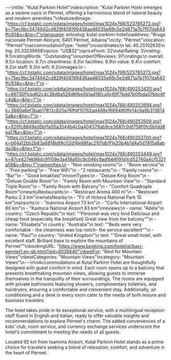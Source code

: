---\ntitle: "Kutal Parkinn Hotel"\ndescription: "Kutal Parkinn Hotel emerges as a serene oasis in Përmet, offering a harmonious blend of natural beauty and modern amenities."\nfeaturedImage: "https://cf.bstatic.com/xdata/images/hotel/max1024x768/523785273.jpg?k=75ec9bc3474942cd829f408199438aa46035e69c5e2d871a7b7f07da643ffc93&o=&hp=1"\nlanguage: en\nslug: kutal-parkinn-hotel\naddress: "Rruga nacionale Permet-Kelcyre, 6401 Përmet, Albania"\ncity: "Përmet"\nlocation: "Përmet"\naccommodationType: "hotel"\ncoordinates:\n  lat: 40.25102635\n  lng: 20.33239658\nprice: "US$32"\npriceFrom: 32\nstarRating: 3\nrating: 9.1\nratingWords: "Outstanding"\nnumberOfReviews: 97\nratings:\n  overall: 9.1\n  location: 8.7\n  cleanliness: 9.3\n  facilities: 8.9\n  value: 9.4\n  comfort: 9.2\n  staff: 9.3\n  wifi: 9.2\nimages:\n  - "https://cf.bstatic.com/xdata/images/hotel/max1024x768/523785273.jpg?k=75ec9bc3474942cd829f408199438aa46035e69c5e2d871a7b7f07da643ffc93&o=&hp=1"\n  - "https://cf.bstatic.com/xdata/images/hotel/max1024x768/490253420.jpg?k=89730f1cbd62c4c38d6a526d6fbe5b1ad16fca9c69f7bdd7b0fbda07bbc6fc4d&o=&hp=1"\n  - "https://cf.bstatic.com/xdata/images/hotel/max1024x768/490253694.jpg?k=3880a6ef3bab17812c820a76ffdf10762ad468e1669490ffe14c9a9b3136145a&o=&hp=1"\n  - "https://cf.bstatic.com/xdata/images/hotel/max1024x768/490253509.jpg?k=920fc8849ed5bf1a55a3544b4c0a404379ab9ce3687c0df758f0fc0b1dd8ea17&o=&hp=1"\n  - "https://cf.bstatic.com/xdata/images/hotel/max1024x768/490253700.jpg?k=b64a12bb2b83a6818b88c02d16e68fac2101db1f1e20b4b1d4a5d7815a8abda3&o=&hp=1"\n  - "https://cf.bstatic.com/xdata/images/hotel/max1024x768/490253448.jpg?k=87ce427eb96dc91109e3a418a65c9c046c9ad1bb8191a1cd52740a4cf5321a58&o=&hp=1"\namenities:\n  - "Non-smoking rooms"\n  - "Room service"\n  - "Free parking"\n  - "Free WiFi"\n  - "2 restaurants"\n  - "Family rooms"\n  - "Bar"\n  - "Good breakfast"\nroomTypes:\n  - "Deluxe King Room"\n  - "Deluxe Double Room"\n  - "Family Room with Mountain View"\n  - "Standard Triple Room"\n  - "Family Room with Balcony"\n  - "Comfort Quadruple Room"\nnearbyRestaurants:\n  - "Restorant Aroma 400 m"\n  - "Restorant Parku 2.3 km"\nwhatsNearby:\n  - "Fir of Hotova National Park 15 km"\nairports:\n  - "Ioannina Airport 73 km"\n  - "Corfu International Airport 80 km"\n  - "Kastoria National Airport 83 km"\nreviews:\n  - name: "Adéla"\n    country: "Czech Republic"\n    text: "“Personal was very kind
Delicious and cheap food (especially the breakfast)
Great view from the balcony”"\n  - name: "Elisabeta"\n    country: "Australia"\n    text: "“Beds were very comfortable - the cleanness was top notch- the service excellent”"\n  - name: "Paul"\n    country: "United Kingdom"\n    text: "“Great small hotel, with excellent staff. Brilliant base to explore the mountains of Permet”"\nbookingURL: "https://www.booking.com/hotel/al/baci-permet1.en-gb.html?aid=8035640"\nbestFor: "Best for Mountain Views"\nbestCategories: "Mountain Views"\ncategory: "Mountain Views"\n---\n\nAccommodations at Kutal Parkinn Hotel are thoughtfully designed with guest comfort in mind. Each room opens up to a balcony that presents breathtaking mountain views, allowing guests to immerse themselves in the tranquility of their surroundings. The rooms are equipped with private bathrooms featuring showers, complimentary toiletries, and hairdryers, ensuring a comfortable and convenient stay. Additionally, air conditioning and a desk in every room cater to the needs of both leisure and business travelers.

The hotel takes pride in its exceptional service, with a multilingual reception staff fluent in English and Italian, ready to offer valuable insights and recommendations to explore Përmet's charm. The added conveniences of a kids' club, room service, and currency exchange services underscore the hotel's commitment to meeting the needs of all guests.

Located 92 km from Ioannina Airport, Kutal Parkinn Hotel stands as a prime choice for travelers seeking a blend of relaxation, comfort, and adventure in the heart of Përmet.